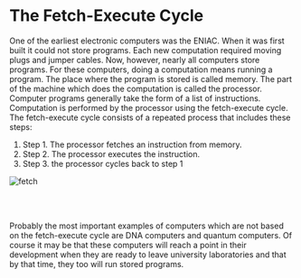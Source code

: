 # The Fetch-Execute Cycle

One of the earliest electronic computers was the ENIAC. When it was first built it could not store programs. Each new computation required moving plugs and jumper cables. Now, however, nearly all computers store programs. For these computers, doing a computation means running a program. The place where the program is stored is called memory. The part of the machine which does the computation is called the processor. Computer programs generally take the form of a list of instructions. Computation is performed by the processor using the fetch-execute cycle. The fetch-execute cycle consists of a repeated process that includes these steps:

1. Step 1.
The processor fetches an instruction from memory.
2. Step 2.
The processor executes the instruction.
3. Step 3.
the processor cycles back to step 1

![fetch](https://adacomputerscience.org/images/content/computer_science/computer_systems/architecture/figures/ada_cs_arch_cpu_fde.svg)


<br>
<br>


Probably the most important examples of computers which are not based on the fetch-execute cycle are DNA computers and quantum computers. Of course it may be that these computers will reach a point in their development when they are ready to leave university laboratories and that by that time, they too will run stored programs.


